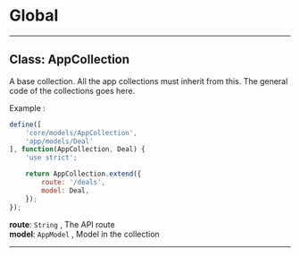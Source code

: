 # Global





* * *

## Class: AppCollection
A base collection.
All the app collections must inherit from this.
The general code of the collections goes here.

Example :

```js
define([
    'core/models/AppCollection',
    'app/models/Deal'
], function(AppCollection, Deal) {
    'use strict';

    return AppCollection.extend({
        route: '/deals',
        model: Deal,
    });
});
```

**route**: `String` , The API route
<br>
**model**: `AppModel` , Model in the collection
<br>


* * *










